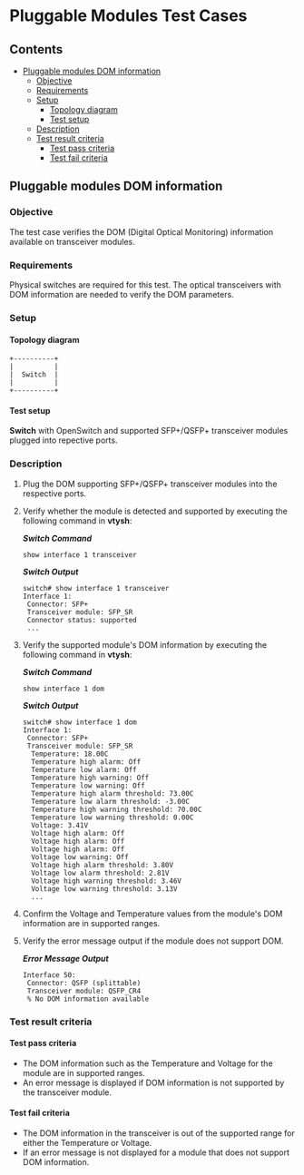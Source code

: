 # Pluggable Modules Test Cases

## Contents

- [Pluggable modules DOM information](#pluggable-modules-dom-information)
	- [Objective](#objective)
	- [Requirements](#requirements)
	- [Setup](#setup)
		- [Topology diagram](#topology-diagram)
		- [Test setup](#test-setup)
	- [Description](#description)
	- [Test result criteria](#test-result-criteria)
		- [Test pass criteria](#test-pass-criteria)
		- [Test fail criteria](#test-fail-criteria)

## Pluggable modules DOM information
### Objective
The test case verifies the DOM (Digital Optical Monitoring) information available on transceiver modules.

### Requirements
Physical switches are required for this test. The optical transceivers with DOM information are needed to verify the DOM parameters.

### Setup
#### Topology diagram

```ditaa
+----------+
|          |
|  Switch  |
|          |
+----------+
```

#### Test setup
**Switch** with OpenSwitch and supported SFP+/QSFP+ transceiver modules plugged into repective ports.

### Description
1. Plug the DOM supporting SFP+/QSFP+ transceiver modules into the respective ports.
2. Verify whether the module is detected and supported by executing the following command in **vtysh**:

    ***Switch Command***

    ```
    show interface 1 transceiver
    ```

    ***Switch Output***

    ```
	switch# show interface 1 transceiver
	Interface 1:
	 Connector: SFP+
	 Transceiver module: SFP_SR
	 Connector status: supported
	 ...
    ```

3. Verify the supported module's DOM information by executing the following command in **vtysh**:

    ***Switch Command***

    ```
    show interface 1 dom
    ```

    ***Switch Output***

    ```
    switch# show interface 1 dom
	Interface 1:
	 Connector: SFP+
	 Transceiver module: SFP_SR
	  Temperature: 18.00C
      Temperature high alarm: Off
	  Temperature low alarm: Off
	  Temperature high warning: Off
	  Temperature low warning: Off
	  Temperature high alarm threshold: 73.00C
	  Temperature low alarm threshold: -3.00C
	  Temperature high warning threshold: 70.00C
	  Temperature low warning threshold: 0.00C
	  Voltage: 3.41V
	  Voltage high alarm: Off
	  Voltage high alarm: Off
	  Voltage high alarm: Off
	  Voltage low warning: Off
	  Voltage high alarm threshold: 3.80V
	  Voltage low alarm threshold: 2.81V
	  Voltage high warning threshold: 3.46V
	  Voltage low warning threshold: 3.13V
	  ...
    ```

4. Confirm the Voltage and Temperature values from the module's DOM information are in supported ranges.

5. Verify the error message output if the module does not support DOM.

    ***Error Message Output***
    ```
	Interface 50:
	 Connector: QSFP (splittable)
	 Transceiver module: QSFP_CR4
	 % No DOM information available
    ```

### Test result criteria
#### Test pass criteria
- The DOM information such as the Temperature and Voltage for the module are in supported ranges.
- An error message is displayed if DOM information is not supported by the transceiver module.

#### Test fail criteria

- The DOM information in the transceiver is out of the supported range for either the Temperature or Voltage.
- If an error message is not displayed for a module that does not support DOM information.
